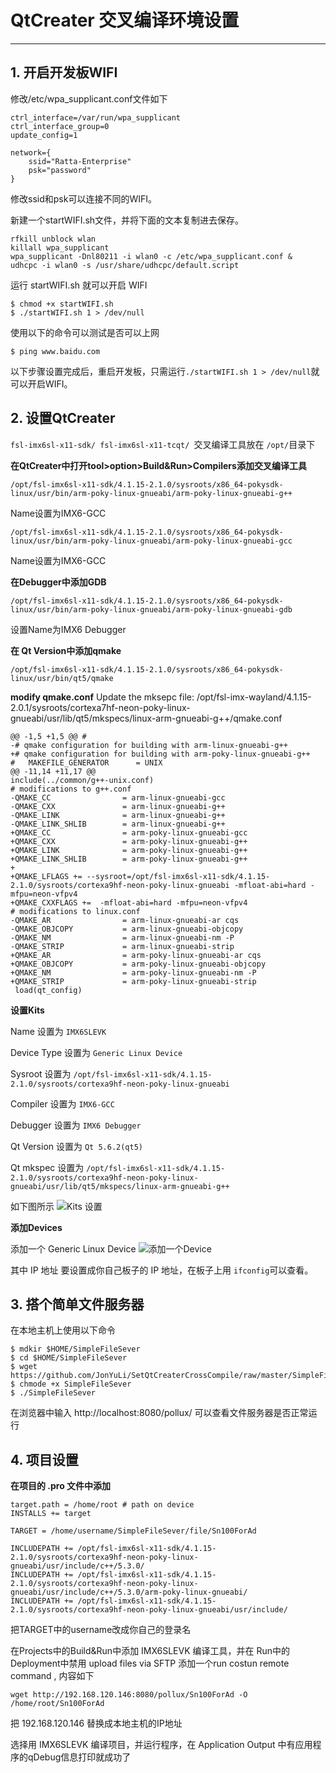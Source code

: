 ﻿# **QtCreater 交叉编译环境设置**

---

## **1. 开启开发板WIFI**

修改/etc/wpa_supplicant.conf文件如下

```
ctrl_interface=/var/run/wpa_supplicant
ctrl_interface_group=0
update_config=1

network={
    ssid="Ratta-Enterprise"
    psk="password"
}
```
修改ssid和psk可以连接不同的WIFI。

新建一个startWIFI.sh文件，并将下面的文本复制进去保存。
```
rfkill unblock wlan
killall wpa_supplicant
wpa_supplicant -Dnl80211 -i wlan0 -c /etc/wpa_supplicant.conf & 
udhcpc -i wlan0 -s /usr/share/udhcpc/default.script
```

运行 startWIFI.sh 就可以开启 WIFI
```
$ chmod +x startWIFI.sh
$ ./startWIFI.sh 1 > /dev/null
```

使用以下的命令可以测试是否可以上网
```
$ ping www.baidu.com
```

以下步骤设置完成后，重启开发板，只需运行```./startWIFI.sh 1 > /dev/null```就可以开启WIFI。

## **2. 设置QtCreater**

```fsl-imx6sl-x11-sdk/ fsl-imx6sl-x11-tcqt/ ```交叉编译工具放在 ```/opt/```目录下

**在QtCreater中打开tool>option>Build&Run>Compilers添加交叉编译工具**

    /opt/fsl-imx6sl-x11-sdk/4.1.15-2.1.0/sysroots/x86_64-pokysdk-linux/usr/bin/arm-poky-linux-gnueabi/arm-poky-linux-gnueabi-g++ 

Name设置为IMX6-GCC

    /opt/fsl-imx6sl-x11-sdk/4.1.15-2.1.0/sysroots/x86_64-pokysdk-linux/usr/bin/arm-poky-linux-gnueabi/arm-poky-linux-gnueabi-gcc

Name设置为IMX6-GCC

**在Debugger中添加GDB**

    /opt/fsl-imx6sl-x11-sdk/4.1.15-2.1.0/sysroots/x86_64-pokysdk-linux/usr/bin/arm-poky-linux-gnueabi/arm-poky-linux-gnueabi-gdb
    
设置Name为IMX6 Debugger

**在 Qt Version中添加qmake**

    /opt/fsl-imx6sl-x11-sdk/4.1.15-2.1.0/sysroots/x86_64-pokysdk-linux/usr/bin/qt5/qmake
    
**modify qmake.conf**
Update the mksepc file: /opt/fsl-imx-wayland/4.1.15-2.0.1/sysroots/cortexa7hf-neon-poky-linux-gnueabi/usr/lib/qt5/mkspecs/linux-arm-gnueabi-g++/qmake.conf 

```
@@ -1,5 +1,5 @@ #
-# qmake configuration for building with arm-linux-gnueabi-g++
+# qmake configuration for building with arm-poky-linux-gnueabi-g++ 
#   MAKEFILE_GENERATOR      = UNIX
@@ -11,14 +11,17 @@ 
include(../common/g++-unix.conf)   
# modifications to g++.conf
-QMAKE_CC                = arm-linux-gnueabi-gcc
-QMAKE_CXX               = arm-linux-gnueabi-g++
-QMAKE_LINK              = arm-linux-gnueabi-g++
-QMAKE_LINK_SHLIB        = arm-linux-gnueabi-g++
+QMAKE_CC                = arm-poky-linux-gnueabi-gcc
+QMAKE_CXX               = arm-poky-linux-gnueabi-g++
+QMAKE_LINK              = arm-poky-linux-gnueabi-g++
+QMAKE_LINK_SHLIB        = arm-poky-linux-gnueabi-g++
+
+QMAKE_LFLAGS += --sysroot=/opt/fsl-imx6sl-x11-sdk/4.1.15-2.1.0/sysroots/cortexa9hf-neon-poky-linux-gnueabi -mfloat-abi=hard -mfpu=neon-vfpv4
+QMAKE_CXXFLAGS +=  -mfloat-abi=hard -mfpu=neon-vfpv4  
# modifications to linux.conf
-QMAKE_AR                = arm-linux-gnueabi-ar cqs
-QMAKE_OBJCOPY           = arm-linux-gnueabi-objcopy
-QMAKE_NM                = arm-linux-gnueabi-nm -P
-QMAKE_STRIP             = arm-linux-gnueabi-strip
+QMAKE_AR                = arm-poky-linux-gnueabi-ar cqs
+QMAKE_OBJCOPY           = arm-poky-linux-gnueabi-objcopy
+QMAKE_NM                = arm-poky-linux-gnueabi-nm -P
+QMAKE_STRIP             = arm-poky-linux-gnueabi-strip
 load(qt_config)
```
    
**设置Kits**

Name 设置为 ```IMX6SLEVK```

Device Type 设置为 ```Generic Linux Device```

Sysroot 设置为 ```/opt/fsl-imx6sl-x11-sdk/4.1.15-2.1.0/sysroots/cortexa9hf-neon-poky-linux-gnueabi```

Compiler 设置为 ```IMX6-GCC```

Debugger 设置为 ```IMX6 Debugger```

Qt Version 设置为 ```Qt 5.6.2(qt5)```

Qt mkspec 设置为 ```/opt/fsl-imx6sl-x11-sdk/4.1.15-2.1.0/sysroots/cortexa9hf-neon-poky-linux-gnueabi/usr/lib/qt5/mkspecs/linux-arm-gnueabi-g++```

如下图所示
![Kits 设置][1]

**添加Devices**

添加一个 Generic Linux Device
![添加一个Device][2]

其中 IP 地址 要设置成你自己板子的 IP 地址，在板子上用 ```ifconfig```可以查看。

## **3. 搭个简单文件服务器**

在本地主机上使用以下命令
```
$ mdkir $HOME/SimpleFileSever
$ cd $HOME/SimpleFileSever
$ wget https://github.com/JonYuLi/SetQtCreaterCrossCompile/raw/master/SimpleFileServer
$ chmode +x SimpleFileSever
$ ./SimpleFileSever
```

在浏览器中输入 http://localhost:8080/pollux/ 可以查看文件服务器是否正常运行

## **4. 项目设置**

**在项目的 .pro 文件中添加**

```
target.path = /home/root # path on device
INSTALLS += target

TARGET = /home/username/SimpleFileSever/file/Sn100ForAd

INCLUDEPATH += /opt/fsl-imx6sl-x11-sdk/4.1.15-2.1.0/sysroots/cortexa9hf-neon-poky-linux-gnueabi/usr/include/c++/5.3.0/
INCLUDEPATH += /opt/fsl-imx6sl-x11-sdk/4.1.15-2.1.0/sysroots/cortexa9hf-neon-poky-linux-gnueabi/usr/include/c++/5.3.0/arm-poky-linux-gnueabi/
INCLUDEPATH += /opt/fsl-imx6sl-x11-sdk/4.1.15-2.1.0/sysroots/cortexa9hf-neon-poky-linux-gnueabi/usr/include/

```
把TARGET中的username改成你自己的登录名

在Projects中的Build&Run中添加 IMX6SLEVK 编译工具，并在 Run中的Deployment中禁用 upload files via SFTP
添加一个run costun remote command , 内容如下
```
wget http://192.168.120.146:8080/pollux/Sn100ForAd -O /home/root/Sn100ForAd
```
把 192.168.120.146 替换成本地主机的IP地址

选择用 IMX6SLEVK 编译项目，并运行程序，在 Application Output 中有应用程序的qDebug信息打印就成功了




  [1]: https://github.com/JonYuLi/SetQtCreaterCrossCompile/blob/master/Pictures/QtCreaterKits.png?raw=true
  [2]: https://github.com/JonYuLi/SetQtCreaterCrossCompile/blob/master/Pictures/addDevice.png?raw=true
